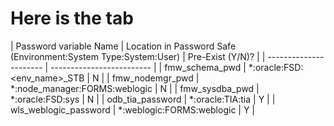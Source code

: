 # Here is the tab 

| Password variable Name | Location in Password Safe (Environment:System Type:System:User) | Pre-Exist (Y/N)? |
| ---------------------- | ------------------------- |
| fmw_schema_pwd | *:oracle:FSD:<env_name>_STB	| N |
| fmw_nodemgr_pwd | *:node_manager:FORMS:weblogic | N |
| fmw_sysdba_pwd | *:oracle:FSD:sys | N	|
| odb_tia_password | *:oracle:TIA:tia | Y |
| wls_weblogic_password | *:weblogic:FORMS:weblogic | Y |

